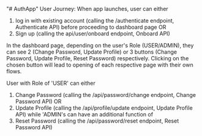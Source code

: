 "# AuthApp" 
User Journey:
When app launches, user can either 
1) log in with existing account (calling the /authenticate endpoint, Authenticate API) before proceeding to dashboard page OR
2) Sign up (calling the api/user/onboard endpoint, Onboard API)

In the dashboard page, depending on the user's Role (USER/ADMIN), they can see 2 (Change Password, Update Profile) or 3 buttons (Change Password, Update Profile, Reset Password) respectively. Clicking on the chosen button will lead to opening of each respective page with their own flows. 

User with Role of 'USER' can either
1) Change Password (calling the /api/password/change endpoint, Change Password API) OR
2) Update Profile (calling the /api/profile/update endpoint, Update Profile API)
while 'ADMIN's can have an additional function of 
3) Reset Password (calling the /api/password/reset endpoint, Reset Password API)
